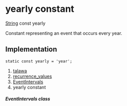 
<div>

# yearly constant

</div>


[String](https://api.flutter.dev/flutter/dart-core/String-class.html)
const yearly



Constant representing an event that occurs every year.



## Implementation

``` language-dart
static const yearly = 'year';
```







1.  [talawa](../../index.md)
2.  [recurrence_values](../../constants_recurrence_values/)
3.  [EventIntervals](../../constants_recurrence_values/EventIntervals-class.md)
4.  yearly constant

##### EventIntervals class







